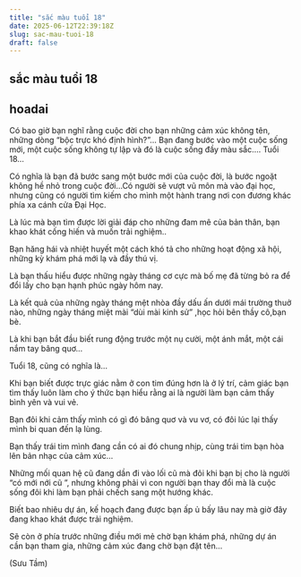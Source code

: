 ```yaml
---
title: "sắc màu tuổi 18"
date: 2025-06-12T22:39:18Z
slug: sac-mau-tuoi-18
draft: false
---
```


## sắc màu tuổi 18

## hoadai

Có bao giờ bạn nghĩ rằng cuộc đời cho bạn những cảm xúc không tên, những dòng “bộc trực khó định hình?”... Bạn đang bước vào một cuộc sống mới, một cuộc sống không tự lập và đó là cuộc sống đầy màu sắc….
Tuổi 18…
 
Có nghĩa là bạn đã bước sang một bước mới của cuộc đời, là bước ngoặt không hề nhỏ trong cuộc đời…Có người sẽ vượt vũ môn mà vào đại học, nhưng cũng có người tìm kiếm cho mình một hành trang nơi con đương khác phía xa cánh cửa Đại Học.
 
Là lúc mà bạn tìm được lời giải đáp cho những đam mê của bản thân, bạn khao khát cống hiến và muốn trải nghiệm..
 
Bạn hăng hái và nhiệt huyết một cách khó tả cho những hoạt động xã hội, những kỳ khám phá mới lạ và đầy thú vị. 
 
Là bạn thấu hiểu được những ngày tháng cơ cực mà bố mẹ đã từng bỏ ra để đổi lấy cho bạn hạnh phúc ngày hôm nay.
 
Là kết quả của những ngày tháng mệt nhòa đầy dấu ấn dưới mái trường thuở nào, những ngày tháng miệt mài “dùi mài kinh sử” ,học hỏi bên thầy cô,bạn bè.
 
Là khi bạn bắt đầu biết rung động trước một nụ cười, một ánh mắt, một cái nắm tay bâng quơ...
 
Tuổi 18, cũng có nghĩa là…
 
Khi bạn biết được trực giác nằm ở con tim đúng hơn là ở lý trí, cảm giác bạn tìm thấy luôn làm cho ý thức bạn hiểu rằng ai là người làm bạn cảm thấy bình yên và vui vẻ.
 
Bạn đôi khi cảm thấy mình có gì đó bâng quơ và vu vơ, có đôi lúc lại thấy mình bi quan đến lạ lùng.
 
Bạn thấy trái tim mình đang cần có ai đó chung nhịp, cùng trái tim bạn hòa lên bản nhạc của cảm xúc…
 
Những mối quan hệ cũ đang dần đi vào lối cũ mà đôi khi bạn bị cho là người “có mới nới cũ ”, nhưng không phải vì con người bạn thay đổi mà là cuộc sống đôi khi làm bạn phải chếch sang một hướng khác.
 
Biết bao nhiêu dự án, kế hoạch đang được bạn ấp ủ bấy lâu nay mà giờ đây đang khao khát được trải nghiệm.

Sẽ còn ở phía trước những điều mới mẻ chờ bạn khám phá, những dự án cần bạn tham gia, những cảm xúc đang chờ bạn đặt tên…

(Sưu Tầm)